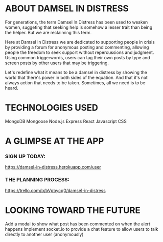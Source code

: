 # ABOUT DAMSEL IN DISTRESS
For generations, the term Damsel In Distress has been used to weaken women, suggeting that seeking help is somehow a lesser trait than being the helper. But we are reclaiming this term.

Here at Damsel In Distress we are dedicated to supporting people in crisis by providing a forum for anonymous posting and commenting, allowing people the freedom to seek support without repercussions and judgment. Using common triggerwords, users can tag their own posts by type and screen posts by other users that may be triggering. 

Let's redefine what it means to be a damsel in distress by showing the world that there's power in both sides of the equation. And that it's not always action that needs to be taken. Sometimes, all we need is to be heard. 

# TECHNOLOGIES USED
MongoDB
Mongoose
Node.js
Express
React
Javascript
CSS

# A GLIMPSE AT THE APP


### SIGN UP TODAY: 
https://damsel-in-distress.herokuapp.com/user 

### THE PLANNING PROCESS: 
https://trello.com/b/bVpbycq0/damsel-in-distress

# LOOKING TOWARD THE FUTURE
Add a modal to show what post has been commented on when the alert happens
Implement socket.io to provide a chat feature to allow users to talk directly to another user (anonymously)


